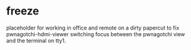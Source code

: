 # freeze
placeholder for working in office and remote on a dirty papercut to fix pwnagotchi-hdmi-viewer switching focus between the pwnagotchi view and the terminal on tty1.
